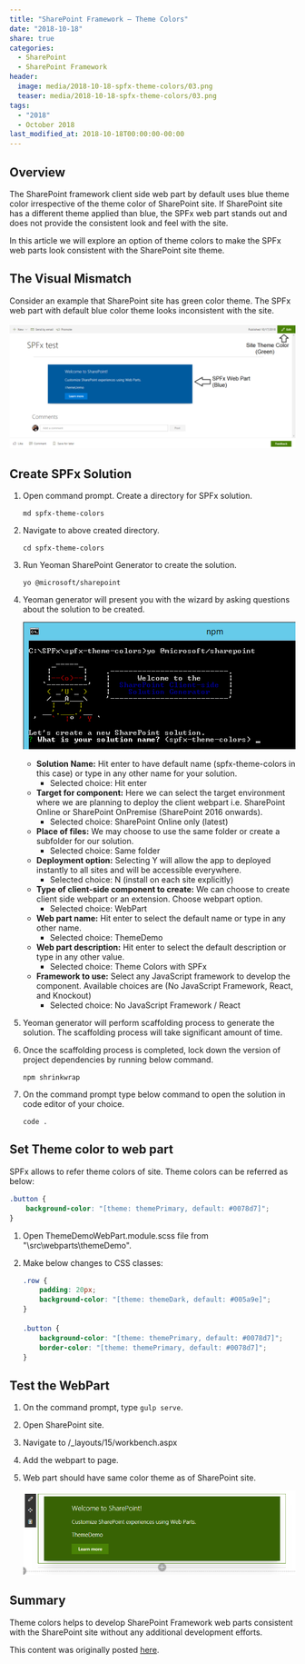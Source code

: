 ```yaml
---
title: "SharePoint Framework – Theme Colors"
date: "2018-10-18"
share: true
categories:
  - SharePoint
  - SharePoint Framework
header:
  image: media/2018-10-18-spfx-theme-colors/03.png
  teaser: media/2018-10-18-spfx-theme-colors/03.png
tags:
  - "2018"
  - October 2018
last_modified_at: 2018-10-18T00:00:00-00:00
---
```


## Overview

The SharePoint framework client side web part by default uses blue theme color irrespective of the theme color of SharePoint site. If SharePoint site has a different theme applied than blue, the SPFx web part stands out and does not provide the consistent look and feel with the site.

In this article we will explore an option of theme colors to make the SPFx web parts look consistent with the SharePoint site theme.


## The Visual Mismatch

Consider an example that SharePoint site has green color theme. The SPFx web part with default blue color theme looks inconsistent with the site.

![](/media/2018-10-18-spfx-theme-colors/01.png)


## Create SPFx Solution

1. Open command prompt. Create a directory for SPFx solution.

    ```
    md spfx-theme-colors
    ```

2. Navigate to above created directory.

    ```
    cd spfx-theme-colors
    ```

3. Run Yeoman SharePoint Generator to create the solution.

    ```
    yo @microsoft/sharepoint
    ```

4. Yeoman generator will present you with the wizard by asking questions about the solution to be created.

    ![](/media/2018-10-18-spfx-theme-colors/02.png)

    - **Solution Name:** Hit enter to have default name (spfx-theme-colors in this case) or type in any other name for your solution.
        - Selected choice: Hit enter
    - **Target for component:** Here we can select the target environment where we are planning to deploy the client webpart i.e. SharePoint Online or SharePoint OnPremise (SharePoint 2016 onwards).
        - Selected choice: SharePoint Online only (latest)
    - **Place of files:** We may choose to use the same folder or create a subfolder for our solution.
        - Selected choice: Same folder
    - **Deployment option:** Selecting Y will allow the app to deployed instantly to all sites and will be accessible everywhere.
        - Selected choice: N (install on each site explicitly)
    - **Type of client-side component to create:** We can choose to create client side webpart or an extension. Choose webpart option.
        - Selected choice: WebPart
    - **Web part name:** Hit enter to select the default name or type in any other name.
        - Selected choice: ThemeDemo
    - **Web part description:** Hit enter to select the default description or type in any other value.
        - Selected choice: Theme Colors with SPFx
    - **Framework to use:** Select any JavaScript framework to develop the component. Available choices are (No JavaScript Framework, React, and Knockout)
        - Selected choice: No JavaScript Framework / React

5. Yeoman generator will perform scaffolding process to generate the solution. The scaffolding process will take significant amount of time.
6. Once the scaffolding process is completed, lock down the version of project dependencies by running below command.

    ```
    npm shrinkwrap
    ```

7. On the command prompt type below command to open the solution in code editor of your choice.

    ```
    code .
    ```


## Set Theme color to web part

SPFx allows to refer theme colors of site. Theme colors can be referred as below:

```css
.button {  
    background-color: "[theme: themePrimary, default: #0078d7]";  
}
```

1. Open ThemeDemoWebPart.module.scss file from "\src\webparts\themeDemo\".
2. Make below changes to CSS classes:

    ```css
    .row {  
        padding: 20px;  
        background-color: "[theme: themeDark, default: #005a9e]";  
    }  
    
    .button {  
        background-color: "[theme: themePrimary, default: #0078d7]";  
        border-color: "[theme: themePrimary, default: #0078d7]";  
    }
    ```


## Test the WebPart

1. On the command prompt, type ```gulp serve```.
2. Open SharePoint site.
3. Navigate to /_layouts/15/workbench.aspx
4. Add the webpart to page.
5. Web part should have same color theme as of SharePoint site.

    ![](/media/2018-10-18-spfx-theme-colors/03.png)


## Summary

Theme colors helps to develop SharePoint Framework web parts consistent with the SharePoint site without any additional development efforts.

This content was originally posted [here](https://www.c-sharpcorner.com/article/sharepoint-framework-theme-colors/).
